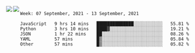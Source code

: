 <a href="https://github.com/anuraghazra/github-readme-stats">
  <img align="left" src="https://github-readme-stats.vercel.app/api?username=Tanesan&count_private=true&show_icons=true" />
</a>
<a href="https://github.com/anuraghazra/github-readme-stats">
  <img align="left" src="https://github-readme-stats.vercel.app/api/top-langs/?username=Tanesan" />
</a>

<!--START_SECTION:waka-->
```text
Week: 07 September, 2021 - 13 September, 2021

JavaScript   9 hrs 14 mins   ██████████████░░░░░░░░░░░   55.81 % 
Python       3 hrs 10 mins   ████▓░░░░░░░░░░░░░░░░░░░░   19.21 % 
JSON         1 hr 22 mins    ██░░░░░░░░░░░░░░░░░░░░░░░   08.26 % 
YAML         57 mins         █▒░░░░░░░░░░░░░░░░░░░░░░░   05.84 % 
Other        57 mins         █▒░░░░░░░░░░░░░░░░░░░░░░░   05.82 % 
```
<!--END_SECTION:waka-->
